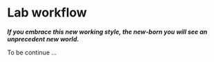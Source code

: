 # Lab workflow
**_If you embrace this new working style, the new-born you will see an unprecedent new world._**

To be continue ...


